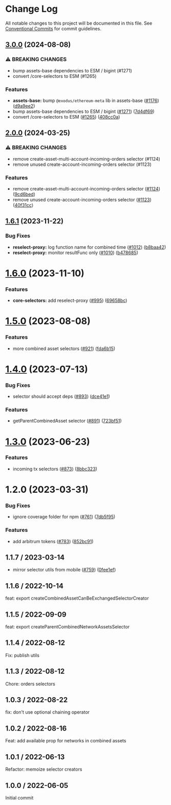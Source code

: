 # Change Log

All notable changes to this project will be documented in this file.
See [Conventional Commits](https://conventionalcommits.org) for commit guidelines.

## [3.0.0](https://github.com/ExodusMovement/exodus-core/compare/@exodus/core-selectors@2.0.0...@exodus/core-selectors@3.0.0) (2024-08-08)


### ⚠ BREAKING CHANGES

* bump assets-base dependencies to ESM / bigint (#1271)
* convert /core-selectors to ESM (#1265)

### Features

* **assets-base:** bump `@exodus/ethereum-meta` lib in assets-base ([#1176](https://github.com/ExodusMovement/exodus-core/issues/1176)) ([d9a9ee2](https://github.com/ExodusMovement/exodus-core/commit/d9a9ee20cfd010f6ebf6616936c2b24f1b9c76c8))
* bump assets-base dependencies to ESM / bigint ([#1271](https://github.com/ExodusMovement/exodus-core/issues/1271)) ([7d4df69](https://github.com/ExodusMovement/exodus-core/commit/7d4df69a807e482ea39c9236c48bb39bfc730083))
* convert /core-selectors to ESM ([#1265](https://github.com/ExodusMovement/exodus-core/issues/1265)) ([408cc0a](https://github.com/ExodusMovement/exodus-core/commit/408cc0ae0d410a3a259cebb1898e5d9c977d3307))



## [2.0.0](https://github.com/ExodusMovement/exodus-core/compare/@exodus/core-selectors@1.6.1...@exodus/core-selectors@2.0.0) (2024-03-25)


### ⚠ BREAKING CHANGES

* remove create-asset-multi-account-incoming-orders selector (#1124)
* remove unused create-account-incoming-orders selector (#1123)

### Features

* remove create-asset-multi-account-incoming-orders selector ([#1124](https://github.com/ExodusMovement/exodus-core/issues/1124)) ([9cd6bed](https://github.com/ExodusMovement/exodus-core/commit/9cd6bed9782ddc5653d2c6ff738cc8d60bc8f437))
* remove unused create-account-incoming-orders selector ([#1123](https://github.com/ExodusMovement/exodus-core/issues/1123)) ([40f31cc](https://github.com/ExodusMovement/exodus-core/commit/40f31cccb006497a5cafbcbb72d5a5bb4f934525))



## [1.6.1](https://github.com/ExodusMovement/exodus-core/compare/@exodus/core-selectors@1.6.0...@exodus/core-selectors@1.6.1) (2023-11-22)


### Bug Fixes

* **reselect-proxy:** log function name for combined time ([#1012](https://github.com/ExodusMovement/exodus-core/issues/1012)) ([b8baa42](https://github.com/ExodusMovement/exodus-core/commit/b8baa42ebe930638cff22a1b7550258a81dd3994))
* **reselect-proxy:** monitor resultFunc only ([#1010](https://github.com/ExodusMovement/exodus-core/issues/1010)) ([b478685](https://github.com/ExodusMovement/exodus-core/commit/b478685498961c8bf40484706ab1f300a43908b3))





# [1.6.0](https://github.com/ExodusMovement/exodus-core/compare/@exodus/core-selectors@1.5.0...@exodus/core-selectors@1.6.0) (2023-11-10)


### Features

* **core-selectors:** add reselect-proxy ([#995](https://github.com/ExodusMovement/exodus-core/issues/995)) ([69658bc](https://github.com/ExodusMovement/exodus-core/commit/69658bc7224bc8eb8f9b5dd3700d2725bd2952fd))





# [1.5.0](https://github.com/ExodusMovement/exodus-core/compare/@exodus/core-selectors@1.4.0...@exodus/core-selectors@1.5.0) (2023-08-08)


### Features

* more combined asset selectors ([#921](https://github.com/ExodusMovement/exodus-core/issues/921)) ([fda6b15](https://github.com/ExodusMovement/exodus-core/commit/fda6b151e14d16022fa691ac0d47037d39eafe83))





# [1.4.0](https://github.com/ExodusMovement/exodus-core/compare/@exodus/core-selectors@1.3.0...@exodus/core-selectors@1.4.0) (2023-07-13)


### Bug Fixes

* selector should accept deps ([#893](https://github.com/ExodusMovement/exodus-core/issues/893)) ([dce41e1](https://github.com/ExodusMovement/exodus-core/commit/dce41e15fced95429849f7b739089d2f50a210b9))


### Features

* getParentCombinedAsset selector ([#891](https://github.com/ExodusMovement/exodus-core/issues/891)) ([723bf51](https://github.com/ExodusMovement/exodus-core/commit/723bf51d52c3c2f98f91ad96e52fb78adb22dabe))





# [1.3.0](https://github.com/ExodusMovement/exodus-core/compare/@exodus/core-selectors@1.2.0...@exodus/core-selectors@1.3.0) (2023-06-23)


### Features

* incoming tx selectors ([#873](https://github.com/ExodusMovement/exodus-core/issues/873)) ([8bbc323](https://github.com/ExodusMovement/exodus-core/commit/8bbc3236c78a54dc6633477804d06650de5c20bb))





# 1.2.0 (2023-03-31)


### Bug Fixes

* ignore coverage folder for npm ([#761](https://github.com/ExodusMovement/exodus-core/issues/761)) ([7db5f95](https://github.com/ExodusMovement/exodus-core/commit/7db5f95aa683f3db6932dc5e473fd6f95b2f3306))


### Features

* add arbitrum tokens ([#783](https://github.com/ExodusMovement/exodus-core/issues/783)) ([852bc91](https://github.com/ExodusMovement/exodus-core/commit/852bc910316c32e62622e78e83b1ad4c222f1023))


## 1.1.7 / 2023-03-14

* mirror selector utils from mobile ([#759](https://github.com/ExodusMovement/exodus-core/issues/759)) ([0fee1ef](https://github.com/ExodusMovement/exodus-core/commit/0fee1efe922c1035976111e7f81600c4334bd68e))

## 1.1.6 / 2022-10-14

feat: export createCombinedAssetCanBeExchangedSelectorCreator

## 1.1.5 / 2022-09-09

feat: export createParentCombinedNetworkAssetsSelector

## 1.1.4 / 2022-08-12

Fix: publish utils

## 1.1.3 / 2022-08-12

Chore: orders selectors

## 1.0.3 / 2022-08-22

fix: don't use optional chaining operator

## 1.0.2 / 2022-08-16

Feat: add available prop for networks in combined assets

## 1.0.1 / 2022-06-13

Refactor: memoize selector creators

## 1.0.0 / 2022-06-05

Initial commit
